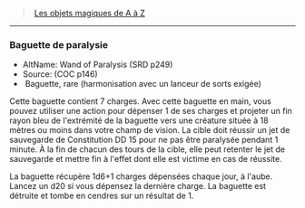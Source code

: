 ﻿---
!MagicItem
Type: Baguette
Rarity: rare
Attunement: harmonisation avec un lanceur de sorts exigée
Id: magicitems_az_hd.md#baguette-de-paralysie
ParentLink: magicitems_az_hd.md#les-objets-magiques-de-a-à-z
Name: Baguette de paralysie
ParentName: Les objets magiques de A à Z
NameLevel: 3
AltName: Wand of Paralysis (SRD p249)
Source: (COC p146)
---
> [Les objets magiques de A à Z](hd_magicitems_az_les_objets_magiques_de_a_a_z.md)

---

### Baguette de paralysie

- AltName: Wand of Paralysis (SRD p249)
- Source: (COC p146)
-  Baguette, rare (harmonisation avec un lanceur de sorts exigée)

Cette baguette contient 7 charges. Avec cette baguette en main, vous pouvez utiliser une action pour dépenser 1 de ses charges et projeter un fin rayon bleu de l'extrémité de la baguette vers une créature située à 18 mètres ou moins dans votre champ de vision. La cible doit réussir un jet de sauvegarde de Constitution DD 15 pour ne pas être paralysée pendant 1 minute. À la fin de chacun des tours de la cible, elle peut retenter le jet de sauvegarde et mettre fin à l'effet dont elle est victime en cas de réussite.

La baguette récupère 1d6+1 charges dépensées chaque jour, à l'aube. Lancez un d20 si vous dépensez la dernière charge. La baguette est détruite et tombe en cendres sur un résultat de 1.

